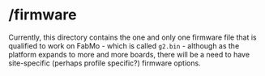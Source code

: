 # /firmware
Currently, this directory contains the one and only one firmware file that is qualified to work on FabMo - which is called `g2.bin` - although as the platform expands to more and more boards, there will be a need to have site-specific (perhaps profile specific?) firmware options.